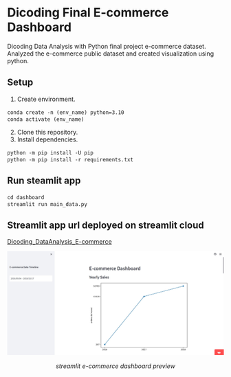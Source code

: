 # Dicoding Final E-commerce Dashboard
Dicoding Data Analysis with Python final project e-commerce dataset. Analyzed the e-commerce public dataset and created visualization using python. 

## Setup 
1. Create environment.
```
conda create -n (env_name) python=3.10
conda activate (env_name)
```

2. Clone this repository.
3. Install dependencies. 
```
python -m pip install -U pip
python -m pip install -r requirements.txt
```

## Run steamlit app
```
cd dashboard
streamlit run main_data.py
```

## Streamlit app url deployed on streamlit cloud
[Dicoding_DataAnalysis_E-commerce](https://data-analysis-with-python-dicoding.streamlit.app/)

![preview](preview.jpg)
<p align="center"><i>streamlit e-commerce dashboard preview</i></p>

